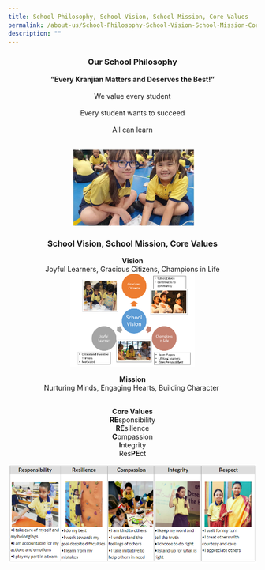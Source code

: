 ```yaml
---
title: School Philosophy, School Vision, School Mission, Core Values
permalink: /about-us/School-Philosophy-School-Vision-School-Mission-Core-Values/
description: ""
---
```

<center>

<h3><b>Our School Philosophy</b></h3>


<b>“Every Kranjian Matters and Deserves the Best!”</b><br><br>
We value every student <br><br>
Every student wants to succeed<br><br>
All can learn<br><br>

<img style="width:50%;height:50%" src="/images/About%20Us/School%20Philosophy,%20School%20Vis/S1.png">

<h3><b>School Vision, School Mission, Core Values</b></h3>

<b>Vision</b><br>
Joyful Learners, Gracious Citizens, Champions in Life <br>
<img style="width:50%;height:50%" src="/images/About%20Us/School%20Philosophy,%20School%20Vis/S2.png"> <br>
  
<b>Mission</b><br>
Nurturing Minds, Engaging Hearts, Building Character <br><br>
  
<b>Core Values</b> <br>
<b>RE</b>sponsibility  <br>
<b>RE</b>silience  <br>
<b>C</b>ompassion  <br>
<b>I</b>ntegrity  <br>
Res<b>PE</b>ct<br>

<img src="/images/About%20Us/School%20Philosophy,%20School%20Vis/S4.png"/>
</center>